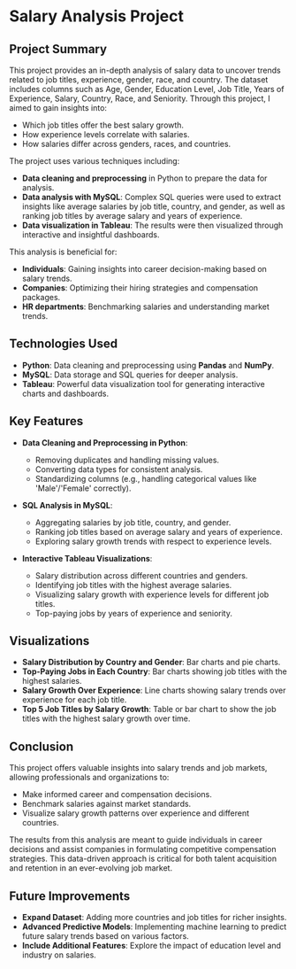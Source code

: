 # Salary Analysis Project

## Project Summary

This project provides an in-depth analysis of salary data to uncover trends related to job titles, experience, gender, race, and country. The dataset includes columns such as Age, Gender, Education Level, Job Title, Years of Experience, Salary, Country, Race, and Seniority. Through this project, I aimed to gain insights into:
- Which job titles offer the best salary growth.
- How experience levels correlate with salaries.
- How salaries differ across genders, races, and countries.

The project uses various techniques including:
- **Data cleaning and preprocessing** in Python to prepare the data for analysis.
- **Data analysis with MySQL**: Complex SQL queries were used to extract insights like average salaries by job title, country, and gender, as well as ranking job titles by average salary and years of experience.
- **Data visualization in Tableau**: The results were then visualized through interactive and insightful dashboards.

This analysis is beneficial for:
- **Individuals**: Gaining insights into career decision-making based on salary trends.
- **Companies**: Optimizing their hiring strategies and compensation packages.
- **HR departments**: Benchmarking salaries and understanding market trends.

## Technologies Used
- **Python**: Data cleaning and preprocessing using **Pandas** and **NumPy**.
- **MySQL**: Data storage and SQL queries for deeper analysis.
- **Tableau**: Powerful data visualization tool for generating interactive charts and dashboards.

## Key Features
- **Data Cleaning and Preprocessing in Python**: 
   - Removing duplicates and handling missing values.
   - Converting data types for consistent analysis.
   - Standardizing columns (e.g., handling categorical values like 'Male'/'Female' correctly).
   
- **SQL Analysis in MySQL**: 
   - Aggregating salaries by job title, country, and gender.
   - Ranking job titles based on average salary and years of experience.
   - Exploring salary growth trends with respect to experience levels.
   
- **Interactive Tableau Visualizations**: 
   - Salary distribution across different countries and genders.
   - Identifying job titles with the highest average salaries.
   - Visualizing salary growth with experience levels for different job titles.
   - Top-paying jobs by years of experience and seniority.

## Visualizations
- **Salary Distribution by Country and Gender**: Bar charts and pie charts.
- **Top-Paying Jobs in Each Country**: Bar charts showing job titles with the highest salaries.
- **Salary Growth Over Experience**: Line charts showing salary trends over experience for each job title.
- **Top 5 Job Titles by Salary Growth**: Table or bar chart to show the job titles with the highest salary growth over time.

## Conclusion

This project offers valuable insights into salary trends and job markets, allowing professionals and organizations to:
- Make informed career and compensation decisions.
- Benchmark salaries against market standards.
- Visualize salary growth patterns over experience and different countries.

The results from this analysis are meant to guide individuals in career decisions and assist companies in formulating competitive compensation strategies. This data-driven approach is critical for both talent acquisition and retention in an ever-evolving job market.

## Future Improvements
- **Expand Dataset**: Adding more countries and job titles for richer insights.
- **Advanced Predictive Models**: Implementing machine learning to predict future salary trends based on various factors.
- **Include Additional Features**: Explore the impact of education level and industry on salaries.


